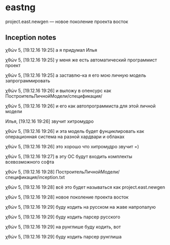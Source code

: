 # eastng
project.east.newgen — новое поколение проекта восток

## Inception notes

χθών 5, [19.12.16 19:25]
а я придумал Илья

χθών 5, [19.12.16 19:25]
у меня же есть автоматический программист проект

χθών 5, [19.12.16 19:25]
а заставлю-ка я его мою личную модель запрограммировать

χθών 5, [19.12.16 19:26]
и выложу в опенсурс как ПостроительЛичнойМодели/спецификация/

χθών 5, [19.12.16 19:26]
и его как автопрограммиста для этой личной модели

Илья, [19.12.16 19:26]
звучит хитромудро

χθών 5, [19.12.16 19:26]
и эта модель будет фунциклировать как операционная система на разной хардвари и облаках

χθών 5, [19.12.16 19:26]
это хорошо что хитромудро звучит =)

χθών 5, [19.12.16 19:27]
в эту ОС будут входить комплекты всевозможного софта

χθών 5, [19.12.16 19:28]
ПостроительЛичнойМодели/спецификация/inception.txt

χθών 5, [19.12.16 19:28]
всё это будет называться как project.east.newgen

χθών 5, [19.12.16 19:28]
новое поколение проекта восток

χθών 5, [19.12.16 19:29]
буду кодить на русском на жаве напропалую

χθών 5, [19.12.16 19:29]
буду кодить парсер русского

χθών 5, [19.12.16 19:29]
на рунглише буду кодить, вот

χθών 5, [19.12.16 19:29]
буду кодить парсер рунглиша
